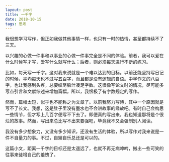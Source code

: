 ```yaml
---
layout: post
title: 一千字
date: 2018-10-15
tags: 思考
---
```


我很想学习写作，但正如我做其他事情一样，也只有一时的热情，甚至都持续不了三天。

以兴趣的心做一件事和以事业的心做一件事完全是不同的体验。前者，我可以爱在什么时候写才写，爱写什么就写什么；后者，则必须每天进行不断的练习。

比如，每天写一千字。这对我来说就是一个难以达到的目标。以前还能坚持写日记的时候，平均每天也不过写五百字，而且都是没有逻辑的自语。中学作文的八百字，也让我感到头疼，总要绞尽脑汁凑足字数。这很像写论文时的情况，尽可能多写点引言和文献综述来增加篇幅。所以，我恨极了有字数规定的写作。

然而，篇幅太短，似乎也不能称之为文章了。以前我努力写诗，其中一个原因就是写不了长文。我想，这是肚子里没有墨水也不会讲故事的缘故吧。有时自己会构思一些情节，但才写上几百字便写不下去了。即便真的写出来，我也知道那将是个很烂的故事。然而，写出来总比写不出来要强吧，毕竟我不又会强制别人阅读。

我没有多少想象力，又没有多少知识，还没有生活的体验，所以写作对我来说是一件不自量力的事。不过，自娱自乐总还是可以的。

这篇小文，距离一千字的目标还是太遥远了，也就不再无病呻吟，搬出一些可笑的往事来徒增自己的羞愧了。